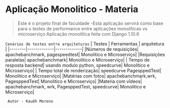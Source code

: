 # Aplicação Monolitico - Materia
>Este é o projeto final de faculdade
>-Está aplicação servirá como base para o testes de performance entre aplicações monolíticas vs microserviço
>Aplicação monolítica feita com Django 1.10.6

`Cenários de testes entre arquiteturas`
| Testes | Ferramentas | arquitetura |
|--------|-------------|-------------|
|Números de requisições| apachebanchmark, pagespeedtest| Monolitico e Microserviço|
|Requisições paralelas| apachebanchmark| Monolitico e Microserviço|
| Tempo de resposta backend| usando modulo python, speedcurve| Monolitico e Microserviço|
| Tempo total de renderização| speedcurve PagesppedTest| Monolitico e Microserviço|
|Matérias com fotos| apachebanchmark,wrk, PagesppedTest| Monolitico e Microserviço|
|Materia com vídeos| apachebanchmark, wrk, PagesppedTest, speedcurve| Monolitico e Microserviço|

` Autor - Kauêh Moreno`
